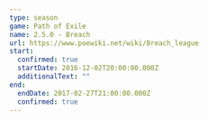```yaml
---
type: season
game: Path of Exile
name: 2.5.0 - Breach
url: https://www.poewiki.net/wiki/Breach_league
start:
  confirmed: true
  startDate: 2016-12-02T20:00:00.000Z
  additionalText: ""
end:
  endDate: 2017-02-27T21:00:00.000Z
  confirmed: true
---
```

